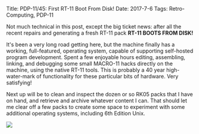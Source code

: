Title: PDP-11/45: First RT-11 Boot From Disk!
Date: 2017-7-6
Tags: Retro-Computing, PDP-11

Not much technical in this post, except the big ticket news: after all the recent repairs and generating a
fresh RT-11 pack **RT-11 BOOTS FROM DISK!**

It's been a very long road getting here, but the machine finally has a working, full-featured, operating
system, capable of supporting self-hosted program development.  Spent a few enjoyable hours editing,
assembling, linking, and debugging some small MACRO-11 hacks directly on the machine, using the native RT-11
tools. This is probably a 40 year high-water-mark of functionality for these particular bits of hardware.
Very satisfying!

Next up will be to clean and inspect the dozen or so RK05 packs that I have on hand, and retrieve and
archive whatever content I can.  That should let me clear off a few packs to create some space to
experiment with some additional operating systems, including 6th Edition Unix.

[<img src='/images/pdp11/rt11-boots_thumbnail_tall.jpg'/>]({filename}/images/pdp11/rt11-boots.jpg)
